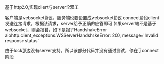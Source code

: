 基于http2.0,实现client与server全双工

客户端是websocket协议，服务端也要设置成websocket协议
connect阶段client发送连接请求，根据该请求，server给予正确的应答即可
如果server端不是基于websocket，则会报错，如下是报了HandshakeError
aiohttp.client_exceptions.WSServerHandshakeError: 200, message='Invalid response status'

由于lock那边没有server支持，所以该部分代码并没有通过测试，停在了connect阶段